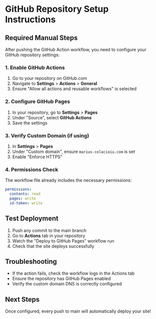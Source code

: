 # GitHub Repository Setup Instructions

## Required Manual Steps

After pushing the GitHub Action workflow, you need to configure your GitHub repository settings:

### 1. Enable GitHub Actions
1. Go to your repository on GitHub.com
2. Navigate to **Settings** > **Actions** > **General**
3. Ensure "Allow all actions and reusable workflows" is selected

### 2. Configure GitHub Pages
1. In your repository, go to **Settings** > **Pages**
2. Under "Source", select **GitHub Actions**
3. Save the settings

### 3. Verify Custom Domain (if using)
1. In **Settings** > **Pages**
2. Under "Custom domain", ensure `marius-colacioiu.com` is set
3. Enable "Enforce HTTPS"

### 4. Permissions Check
The workflow file already includes the necessary permissions:
```yaml
permissions:
  contents: read
  pages: write
  id-token: write
```

## Test Deployment
1. Push any commit to the main branch
2. Go to **Actions** tab in your repository
3. Watch the "Deploy to GitHub Pages" workflow run
4. Check that the site deploys successfully

## Troubleshooting
- If the action fails, check the workflow logs in the Actions tab
- Ensure the repository has GitHub Pages enabled
- Verify the custom domain DNS is correctly configured

## Next Steps
Once configured, every push to main will automatically deploy your site!
